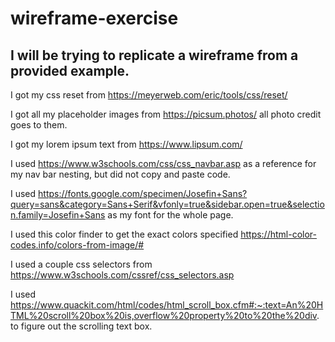 # wireframe-exercise

## I will be trying to replicate a wireframe from a provided example.

I got my css reset from https://meyerweb.com/eric/tools/css/reset/

I got all my placeholder images from https://picsum.photos/ all photo credit goes to them. 

I got my lorem ipsum text from https://www.lipsum.com/

I used https://www.w3schools.com/css/css_navbar.asp as a reference for my nav bar nesting, but did not copy and paste code.

I used https://fonts.google.com/specimen/Josefin+Sans?query=sans&category=Sans+Serif&vfonly=true&sidebar.open=true&selection.family=Josefin+Sans as my font for the whole page.

I used this color finder to get the exact colors specified https://html-color-codes.info/colors-from-image/#

I used a couple css selectors from https://www.w3schools.com/cssref/css_selectors.asp

I used https://www.quackit.com/html/codes/html_scroll_box.cfm#:~:text=An%20HTML%20scroll%20box%20is,overflow%20property%20to%20the%20div. to figure out the scrolling text box.